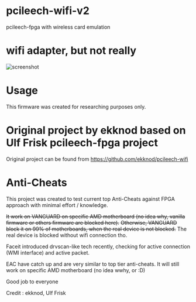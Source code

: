 # pcileech-wifi-v2
pcileech-fpga with wireless card emulation

# wifi adapter, but not really
![screenshot](https://i.imgur.com/kL8ozgs.png)

# Usage
This firmware was created for researching purposes only.  

# Original project by ekknod based on Ulf Frisk pcileech-fpga project
Original project can be found from https://github.com/ekknod/pcileech-wifi

# Anti-Cheats
This project was created to test current top Anti-Cheats against FPGA approach with minimal effort / knowledge.  

~~It work on VANGUARD on specific AMD motherboard (no idea why, vanilla firmware or others firmware are blocked here).~~
~~Otherwise, VANGUARD block it on 99% of motherboards, when the real device is not blocked.~~
The real device is blocked without wifi connection tho.

Faceit introduced drvscan-like tech recently, checking for active connection (WMI interface) and active packet.

EAC have catch up and are very similar to top tier anti-cheats.
It will still work on specific AMD motherboard (no idea wwhy, or :D)

Good job to everyone


Credit : ekknod, Ulf Frisk
